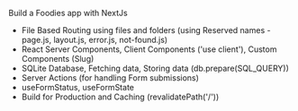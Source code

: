 Build a Foodies app with NextJs

- File Based Routing using files and folders (using Reserved names - page.js, layout.js, error.js, not-found.js)
- React Server Components, Client Components ('use client'), Custom Components (Slug)
- SQLite Database, Fetching data, Storing data (db.prepare(SQL_QUERY))
- Server Actions (for handling Form submissions)
- useFormStatus, useFormState
- Build for Production and Caching (revalidatePath('/'))
